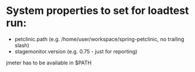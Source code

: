 # System properties to set for loadtest run:
* petclinic.path (e.g. /home/user/workspace/spring-petclinic, no trailing slash)
* stagemonitor.version (e.g. 0.75 - just for reporting)

jmeter has to be available in $PATH
